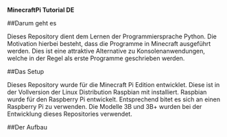 **MinecraftPi Tutorial DE**

##Darum geht es

Dieses Repository dient dem Lernen der Programmiersprache Python. Die Motivation hierbei besteht, dass die Programme in Minecraft ausgeführt werden. Dies ist eine attraktive Alternative zu Konsolenanwendungen, welche in der Regel als erste Programme geschrieben werden.

##Das Setup

Dieses Repository wurde für die Minecraft Pi Edition entwicklet. Diese ist in der Vollversion der Linux Distribution Raspbian mit installiert. Raspbian wurde für den Raspberry Pi entwickelt. Entsprechend bitet es sich an einen Raspberry Pi zu verwenden. Die Modelle 3B und 3B+ wurden bei der Entwicklung dieses Repositories verwendet.

##Der Aufbau
